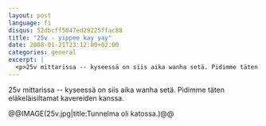 ```yaml
---
layout: post
language: fi
disqus: 52dbcff5047ed29225ffac88
title: "25v - yippee kay yay"
date: 2008-01-21T23:12:00+02:00
categories: general
excerpt: |
  <p>25v mittarissa -- kyseessä on siis aika wanha setä. Pidimme täten eläkeläisiltamat kavereiden kanssa.</p>
---
```

<p>25v mittarissa -- kyseessä on siis aika wanha setä. Pidimme täten eläkeläisiltamat kavereiden kanssa.</p>

@@IMAGE(25v.jpg|title:Tunnelma oli katossa.)@@
